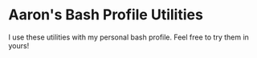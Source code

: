 # Aaron's Bash Profile Utilities

I use these utilities with my personal bash profile. Feel free to try them in yours!
